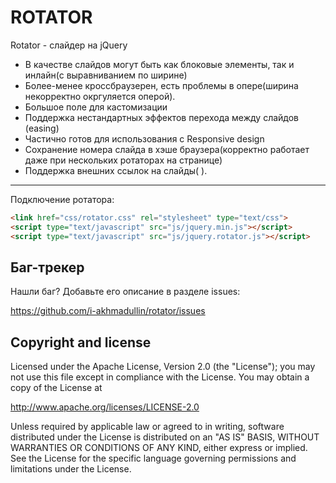 ROTATOR
=================

Rotator - слайдер на jQuery

* В качестве слайдов могут быть как блоковые элементы, так и инлайн(с выравниванием по ширине)
* Более-менее кроссбраузерен, есть проблемы в опере(ширина некорректно окргуляется оперой).
* Большое поле для кастомизации
* Поддержка нестандартных эффектов перехода между слайдов (easing)
* Частично готов для использования c Responsive design
* Сохранение номера слайда в хэше браузера(корректно работает даже при нескольких ротаторах на странице) 
* Поддержка внешних ссылок на слайды(  ).

-----

Подключение ротатора:

``` html
<link href="css/rotator.css" rel="stylesheet" type="text/css">
<script type="text/javascript" src="js/jquery.min.js"></script>
<script type="text/javascript" src="js/jquery.rotator.js"></script>
```

Баг-трекер
-----------

Нашли баг? Добавьте его описание в разделе issues:

https://github.com/i-akhmadullin/rotator/issues


Copyright and license
---------------------

Licensed under the Apache License, Version 2.0 (the "License"); you may not
use this file except in compliance with the License. You may obtain a copy of
the License at

http://www.apache.org/licenses/LICENSE-2.0

Unless required by applicable law or agreed to in writing, software
distributed under the License is distributed on an "AS IS" BASIS, WITHOUT
WARRANTIES OR CONDITIONS OF ANY KIND, either express or implied. See the
License for the specific language governing permissions and limitations under
the License.